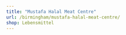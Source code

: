 ```yaml
---
title: "Mustafa Halal Meat Centre"
url: /birmingham/mustafa-halal-meat-centre/
shop: Lebensmittel
---
```

